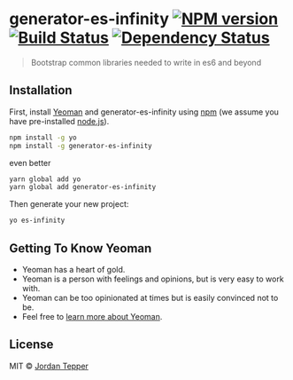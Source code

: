 # generator-es-infinity [![NPM version][npm-image]][npm-url] [![Build Status][travis-image]][travis-url] [![Dependency Status][daviddm-image]][daviddm-url]
> Bootstrap common libraries needed to write in es6 and beyond

## Installation

First, install [Yeoman](http://yeoman.io) and generator-es-infinity using [npm](https://www.npmjs.com/) (we assume you have pre-installed [node.js](https://nodejs.org/)).

```bash
npm install -g yo
npm install -g generator-es-infinity
```

even better

```bash
yarn global add yo
yarn global add generator-es-infinity
```

Then generate your new project:

```bash
yo es-infinity
```

## Getting To Know Yeoman

 * Yeoman has a heart of gold.
 * Yeoman is a person with feelings and opinions, but is very easy to work with.
 * Yeoman can be too opinionated at times but is easily convinced not to be.
 * Feel free to [learn more about Yeoman](http://yeoman.io/).

## License

MIT © [Jordan Tepper]()


[npm-image]: https://badge.fury.io/js/generator-es-infinity.svg
[npm-url]: https://npmjs.org/package/generator-es-infinity
[travis-image]: https://travis-ci.org/HeroProtagonist/generator-es-es-infinity.svg?branch=master
[travis-url]: https://travis-ci.org/HeroProtagonist/generator-es-infinity
[daviddm-image]: https://david-dm.org/HeroProtagonist/generator-es-infinity.svg?theme=shields.io
[daviddm-url]: https://david-dm.org/HeroProtagonist/generator-es-infinity
